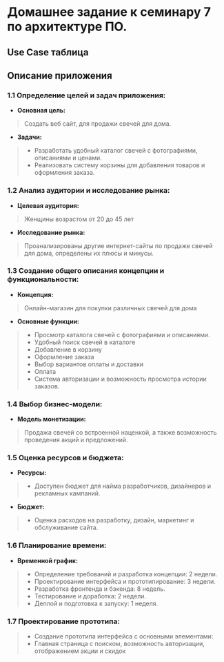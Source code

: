 # Домашнее задание к семинару 7 по архитектуре ПО.
## Use Case таблица

## Описание приложения
### 1.1 **Определение целей и задач приложения:**

- **Основная цель:**
> Создать веб сайт, для продажи свечей для дома.
> 
- **Задачи:**
> - Разработать удобный каталог свечей с фотографиями, описаниями и ценами.
> - Реализовать систему корзины для добавления товаров и оформления заказа.

### 1.2 **Анализ аудитории и исследование рынка:**
- **Целевая аудитория:**
> Женщины возрастом от 20 до 45 лет
- **Исследование рынка:**
>  Проанализированы другие интернет-сайты по продаже свечей для дома, определены их плюсы и минусы.

### 1.3 Создание общего описания концепции и функциональности:
- **Концепция:**
> Онлайн-магазин для покупки различных свечей для дома
- **Основные функции:**
> - Просмотр каталога свечей с фотографиями и описаниями.
> - Удобный поиск свечей в каталоге
> - Добавление в корзину
> - Оформление заказа
> - Выбор вариантов оплаты и доставки
> - Оплата
> - Система авторизации и возможность просмотра истории заказов.

### 1.4 Выбор бизнес-модели:
- **Модель монетизации:**
> Продажа свечей со встроенной наценкой, а также возможность проведения акций и предложений.

### 1.5 Оценка ресурсов и бюджета:
- **Ресурсы:**
> - Доступен бюджет для найма разработчиков, дизайнеров и рекламных кампаний.
- **Бюджет:**
> - Оценка расходов на разработку, дизайн, маркетинг и обслуживание сайта.

### 1.6 Планирование времени:
- **Временной график:**
> - Определение требований и разработка концепции: 2 недели.
> - Проектирование интерфейса и прототипирование: 3 недели.
> - Разработка фронтенда и бэкенда: 8 недель.
> - Тестирование и доработка: 2 недели.
> - Деплой и подготовка к запуску: 1 неделя.

### 1.7 Проектирование прототипа:
> - Создание прототипа интерфейса с основными элементами:
> - Главная страница с поиском, возможность авторизации, отображением акции и скидок
